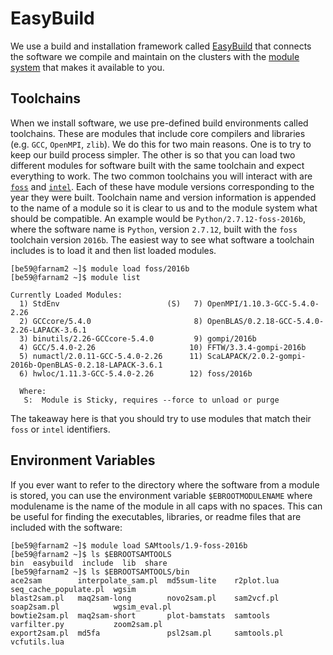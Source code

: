 # EasyBuild

We use a build and installation framework called [EasyBuild](https://easybuild.readthedocs.io/en/latest/) that connects the software we compile and maintain on the clusters with the [module system](modules) that makes it available to you.

## Toolchains

When we install software, we use pre-defined build environments called toolchains. These are modules that include core compilers and libraries (e.g. `GCC`, `OpenMPI`, `zlib`). We do this for two main reasons. One is to try to keep our build process simpler. The other is so that you can load two different modules for software built with the same toolchain and expect everything to work. The two common toolchains you will interact with are [`foss`](https://easybuild.readthedocs.io/en/latest/Common-toolchains.html#component-versions-in-foss-toolchain) and [`intel`](https://easybuild.readthedocs.io/en/latest/Common-toolchains.html#component-versions-in-intel-toolchain). Each of these have module versions corresponding to the year they were built. Toolchain name and version information is appended to the name of a module so it is clear to us and to the module system what should be compatible. An example would be `Python/2.7.12-foss-2016b`, where the software name is `Python`, version `2.7.12`, built with the `foss` toolchain version `2016b`. The easiest way to see what software a toolchain includes is to load it and then list loaded modules.

```
[be59@farnam2 ~]$ module load foss/2016b
[be59@farnam2 ~]$ module list

Currently Loaded Modules:
  1) StdEnv                        (S)   7) OpenMPI/1.10.3-GCC-5.4.0-2.26
  2) GCCcore/5.4.0                       8) OpenBLAS/0.2.18-GCC-5.4.0-2.26-LAPACK-3.6.1
  3) binutils/2.26-GCCcore-5.4.0         9) gompi/2016b
  4) GCC/5.4.0-2.26                     10) FFTW/3.3.4-gompi-2016b
  5) numactl/2.0.11-GCC-5.4.0-2.26      11) ScaLAPACK/2.0.2-gompi-2016b-OpenBLAS-0.2.18-LAPACK-3.6.1
  6) hwloc/1.11.3-GCC-5.4.0-2.26        12) foss/2016b

  Where:
   S:  Module is Sticky, requires --force to unload or purge
```

The takeaway here is that you should try to use modules that match their `foss` or `intel` identifiers. 


## Environment Variables

If you ever want to refer to the directory where the software from a module is stored, you can use the environment variable `$EBROOTMODULENAME` where modulename is the name of the module in all caps with no spaces. This can be useful for finding the executables, libraries, or readme files that are included with the software:

```
[be59@farnam2 ~]$ module load SAMtools/1.9-foss-2016b
[be59@farnam2 ~]$ ls $EBROOTSAMTOOLS
bin  easybuild  include  lib  share
[be59@farnam2 ~]$ ls $EBROOTSAMTOOLS/bin
ace2sam        interpolate_sam.pl  md5sum-lite    r2plot.lua   seq_cache_populate.pl  wgsim
blast2sam.pl   maq2sam-long        novo2sam.pl    sam2vcf.pl   soap2sam.pl            wgsim_eval.pl
bowtie2sam.pl  maq2sam-short       plot-bamstats  samtools     varfilter.py           zoom2sam.pl
export2sam.pl  md5fa               psl2sam.pl     samtools.pl  vcfutils.lua
```